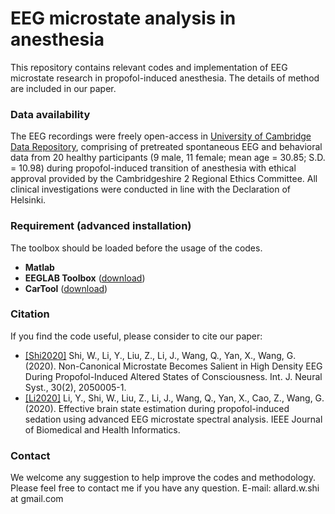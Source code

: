 # EEG microstate analysis in anesthesia
This repository contains relevant codes and implementation of EEG microstate research in propofol-induced anesthesia. The details of method are included in our paper. 

### Data availability
The EEG recordings were freely open-access in [University of Cambridge Data Repository](https://www.repository.cam.ac.uk/handle/1810/252736), comprising of pretreated spontaneous EEG and behavioral data from 20 healthy participants (9 male, 11 female; mean age = 30.85; S.D. = 10.98) during propofol-induced transition of anesthesia with ethical approval provided by the Cambridgeshire 2 Regional Ethics Committee. All clinical investigations were conducted in line with the Declaration of Helsinki.

### Requirement (advanced installation)
The toolbox should be loaded before the usage of the codes.

* **Matlab**
* **EEGLAB Toolbox** ([download](https://sccn.ucsd.edu/eeglab/download.php)) 
* **CarTool** ([download](https://sites.google.com/site/cartoolcommunity/))   


### Citation
If you find the code useful, please consider to cite our paper:
* [[Shi2020]](https://www.worldscientific.com/doi/10.1142/S0129065720500057) Shi, W., Li, Y., Liu, Z., Li, J., Wang, Q., Yan, X., Wang, G. (2020). Non-Canonical Microstate Becomes Salient in High Density EEG During Propofol-Induced Altered States of Consciousness. Int. J. Neural Syst., 30(2), 2050005-1.
* [[Li2020]](https://https://ieeexplore.ieee.org/document/9136842) Li, Y., Shi, W., Liu, Z., Li, J., Wang, Q., Yan, X., Cao, Z., Wang, G. (2020). Effective brain state estimation during propofol-induced sedation using advanced EEG microstate spectral analysis. IEEE Journal of Biomedical and Health Informatics.

### Contact
We welcome any suggestion to help improve the codes and methodology. Please feel free to contact me if you have any question.
E-mail: allard.w.shi at gmail.com
